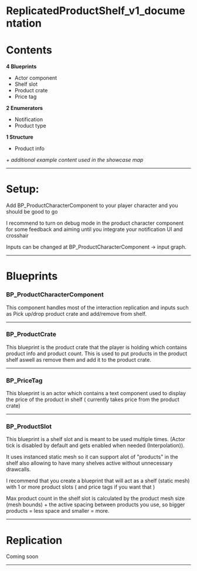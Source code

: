 # ReplicatedProductShelf_v1_documentation


# Contents

**4 Blueprints**
- Actor component
- Shelf slot
- Product crate
- Price tag

**2 Enumerators**
- Notification
- Product type
	
**1 Structure**
- Product info

*+ additional example content used in the showcase map*

---


# Setup:
Add BP_ProductCharacterComponent to your player character and you should be good to go 

I recommend to turn on debug mode in the product character component for some feedback and aiming until you integrate your notification UI and crosshair

Inputs can be changed at BP_ProductCharacterComponent -> input graph.

---


# Blueprints


### BP_ProductCharacterComponent

This component handles most of the interaction replication and inputs such as Pick up/drop product crate and add/remove from shelf.

---
### BP_ProductCrate

This blueprint is the product crate that the player is holding which contains product info and product count. This is used to put products in the product shelf aswell as remove them and add it to the product crate.

---
### BP_PriceTag

This blueprint is an actor which contains a text component used to display the price of the product in shelf ( currently takes price from the product crate)

---
### BP_ProductSlot

This blueprint is a shelf slot and is meant to be used multiple times. (Actor tick is disabled by default and gets enabled when needed (Interpolation)).

It uses instanced static mesh so it can support alot of "products" in the shelf also allowing to have many shelves active without unnecessary drawcalls.
	
I recommend that you create a blueprint that will act as a shelf (static mesh) with 1 or more product slots ( and price tags if you want that )	

Max product count in the shelf slot is calculated by the product mesh size (mesh bounds) + the active spacing between products you use, so bigger products = less space and smaller = more.



---


# Replication

Coming soon

---
